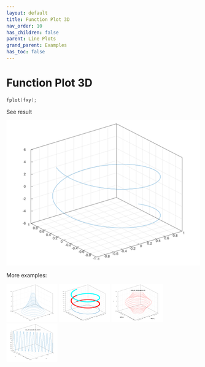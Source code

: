 ```yaml
---
layout: default
title: Function Plot 3D
nav_order: 10
has_children: false
parent: Line Plots
grand_parent: Examples
has_toc: false
---
```

# Function Plot 3D

```cpp
fplot(fxy);
```


See result
    
[![example_fplot3_1](../line_plot/fplot3/fplot3_1.svg)](https://github.com/alandefreitas/matplotplusplus/blob/master/examples/line_plot/fplot3/fplot3_1.cpp)

More examples:
    
[![example_fplot3_2](../line_plot/fplot3/fplot3_2_thumb.png)](https://github.com/alandefreitas/matplotplusplus/blob/master/examples/line_plot/fplot3/fplot3_2.cpp)  [![example_fplot3_3](../line_plot/fplot3/fplot3_3_thumb.png)](https://github.com/alandefreitas/matplotplusplus/blob/master/examples/line_plot/fplot3/fplot3_3.cpp)  [![example_fplot3_4](../line_plot/fplot3/fplot3_4_thumb.png)](https://github.com/alandefreitas/matplotplusplus/blob/master/examples/line_plot/fplot3/fplot3_4.cpp)  [![example_fplot3_5](../line_plot/fplot3/fplot3_5_thumb.png)](https://github.com/alandefreitas/matplotplusplus/blob/master/examples/line_plot/fplot3/fplot3_5.cpp)
  



